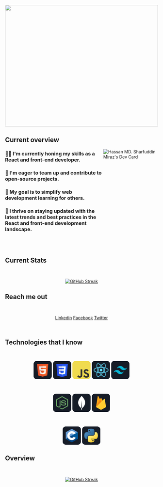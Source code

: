 <a href="https://www.linkedin.com/in/hassan-md-sharfuddin-miraz-51b254172">
<img width="100%" height="400" src="/assets/banner/I.gif" />
</a>

##  Current overview

<div align="left">
<a href="https://app.daily.dev/hmsmiraz"><img align="right" src="https://api.daily.dev/devcards/40a1693933f34db4ac5564198bc1341f.png?r=foh" width="180" height="280" alt="Hassan MD. Sharfuddin Miraz's Dev Card"/></a>
</div>

### 👩‍💻 I'm currently honing my skills as a React and front-end developer.
### 🤝 I'm eager to team up and contribute to open-source projects.
### 🧠 My goal is to simplify web development learning for others. 
### 🚀 I thrive on staying updated with the latest trends and best practices in the React and front-end development landscape.

<br />


<br />

## Current Stats

<br />
<p align="center">
  <a href="https://git.io/streak-stats"><img src="https://github-readme-streak-stats.herokuapp.com?user=hmsmiraz&theme=blux&date_format=j%20M%5B%20Y%5D" alt="GitHub Streak" /></a>
</p>

## Reach me out

<br />
<p align="center">
<a href="https://www.linkedin.com/in/hassan-md-sharfuddin-miraz-51b254172/">Linkedin</a>
<a href="https://www.facebook.com/hassanmdsharfuddin.miraz.9">Facebook</a>
<a href="https://twitter.com/hmsmiraz">Twitter</a>
</p>
<br />

## Technologies that I know

<br>
<p align="center">
<img src="/assets/icon/HTML.png"/>
<img src="/assets/icon/css.png"/>
<img src="/assets/icon/JavaScript.png"/>
<img src="/assets/icon/react.png"/>
<img src="/assets/icon/tailwind.png"/>

</p>
<br>
<p align="center">
<img src="/assets/icon/node.png"/>
<img src="/assets/icon/mongo.png"/>
<img src="/assets/icon/firebase.png"/>
</p>
<br>
<p align="center">
<img src="/assets/icon/c.png"/>
<img src="/assets/icon/python.png"/>
</p>

## Overview

<br />
<p align="center">
  <a href="https://git.io/streak-stats"><img src="http://github-profile-summary-cards.vercel.app/api/cards/profile-details?username=hmsmiraz&theme=nord_bright" alt="GitHub Streak" /></a>
</p>


